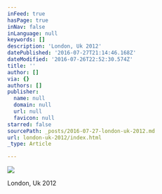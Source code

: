 ```yaml
---
inFeed: true
hasPage: true
inNav: false
inLanguage: null
keywords: []
description: 'London, Uk 2012'
datePublished: '2016-07-27T21:14:46.168Z'
dateModified: '2016-07-26T22:52:30.574Z'
title: ''
author: []
via: {}
authors: []
publisher:
  name: null
  domain: null
  url: null
  favicon: null
starred: false
sourcePath: _posts/2016-07-27-london-uk-2012.md
url: london-uk-2012/index.html
_type: Article

---
```

![](https://the-grid-user-content.s3-us-west-2.amazonaws.com/34b0bf2d-02ae-4c30-a451-48b51dd3f684.jpg)

London, Uk 2012